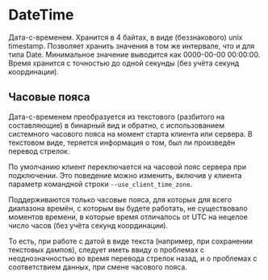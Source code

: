 # DateTime


Дата-с-временем. Хранится в 4 байтах, в виде (беззнакового) unix timestamp. Позволяет хранить значения в том же интервале, что и для типа Date. Минимальное значение выводится как 0000-00-00 00:00:00.
Время хранится с точностью до одной секунды (без учёта секунд координации).

## Часовые пояса

Дата-с-временем преобразуется из текстового (разбитого на составляющие) в бинарный вид и обратно, с использованием системного часового пояса на момент старта клиента или сервера. В текстовом виде, теряется информация о том, был ли произведён перевод стрелок.

По умолчанию клиент переключается на часовой пояс сервера при подключении. Это поведение можно изменить, включив у клиента параметр командной строки `--use_client_time_zone`.

Поддерживаются только часовые пояса, для которых для всего диапазона времён, с которым вы будете работать, не существовало моментов времени, в которые время отличалось от UTC на нецелое число часов (без учёта секунд координации).

То есть, при работе с датой в виде текста (например, при сохранении текстовых дампов), следует иметь ввиду о проблемах с неоднозначностью во время перевода стрелок назад, и о проблемах с соответствием данных, при смене часового пояса.
